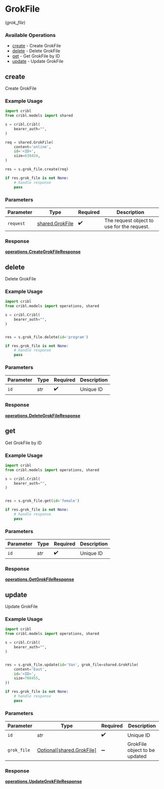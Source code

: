 # GrokFile
(*grok_file*)

### Available Operations

* [create](#create) - Create GrokFile
* [delete](#delete) - Delete GrokFile
* [get](#get) - Get GrokFile by ID
* [update](#update) - Update GrokFile

## create

Create GrokFile

### Example Usage

```python
import cribl
from cribl.models import shared

s = cribl.Cribl(
    bearer_auth="",
)

req = shared.GrokFile(
    content='online',
    id='<ID>',
    size=638424,
)

res = s.grok_file.create(req)

if res.grok_file is not None:
    # handle response
    pass
```

### Parameters

| Parameter                                          | Type                                               | Required                                           | Description                                        |
| -------------------------------------------------- | -------------------------------------------------- | -------------------------------------------------- | -------------------------------------------------- |
| `request`                                          | [shared.GrokFile](../../models/shared/grokfile.md) | :heavy_check_mark:                                 | The request object to use for the request.         |


### Response

**[operations.CreateGrokFileResponse](../../models/operations/creategrokfileresponse.md)**


## delete

Delete GrokFile

### Example Usage

```python
import cribl
from cribl.models import operations, shared

s = cribl.Cribl(
    bearer_auth="",
)


res = s.grok_file.delete(id='program')

if res.grok_file is not None:
    # handle response
    pass
```

### Parameters

| Parameter          | Type               | Required           | Description        |
| ------------------ | ------------------ | ------------------ | ------------------ |
| `id`               | *str*              | :heavy_check_mark: | Unique ID          |


### Response

**[operations.DeleteGrokFileResponse](../../models/operations/deletegrokfileresponse.md)**


## get

Get GrokFile by ID

### Example Usage

```python
import cribl
from cribl.models import operations, shared

s = cribl.Cribl(
    bearer_auth="",
)


res = s.grok_file.get(id='female')

if res.grok_file is not None:
    # handle response
    pass
```

### Parameters

| Parameter          | Type               | Required           | Description        |
| ------------------ | ------------------ | ------------------ | ------------------ |
| `id`               | *str*              | :heavy_check_mark: | Unique ID          |


### Response

**[operations.GetGrokFileResponse](../../models/operations/getgrokfileresponse.md)**


## update

Update GrokFile

### Example Usage

```python
import cribl
from cribl.models import operations, shared

s = cribl.Cribl(
    bearer_auth="",
)


res = s.grok_file.update(id='Van', grok_file=shared.GrokFile(
    content='East',
    id='<ID>',
    size=708455,
))

if res.grok_file is not None:
    # handle response
    pass
```

### Parameters

| Parameter                                                    | Type                                                         | Required                                                     | Description                                                  |
| ------------------------------------------------------------ | ------------------------------------------------------------ | ------------------------------------------------------------ | ------------------------------------------------------------ |
| `id`                                                         | *str*                                                        | :heavy_check_mark:                                           | Unique ID                                                    |
| `grok_file`                                                  | [Optional[shared.GrokFile]](../../models/shared/grokfile.md) | :heavy_minus_sign:                                           | GrokFile object to be updated                                |


### Response

**[operations.UpdateGrokFileResponse](../../models/operations/updategrokfileresponse.md)**


